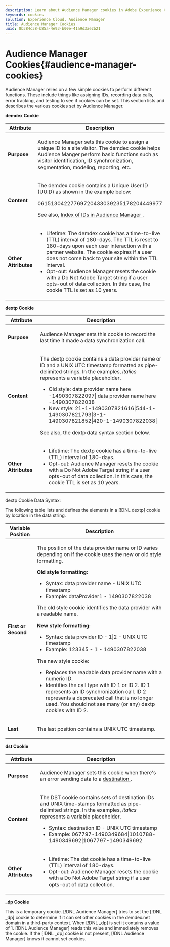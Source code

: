 ```yaml
---
description: Learn about Audience Manager cookies in Adobe Experience Cloud.
keywords: cookies
solution: Experience Cloud, Audience Manager
title: Audience Manager Cookies 
uuid: 8b384c38-b85a-4e93-b00e-41a9d3ae2b21
---
```


# Audience Manager Cookies{#audience-manager-cookies}

Audience Manager relies on a few simple cookies to perform different functions. These include things like assigning IDs, recording data calls, error tracking, and testing to see if cookies can be set. This section lists and describes the various cookies set by Audience Manager.

**demdex Cookie**

<table id="table_1CCF7EA2BC9E421F8DEECA5F611E33F6"> 
 <thead> 
  <tr> 
   <th colname="col1" class="entry"> Attribute </th> 
   <th colname="col2" class="entry"> Description </th> 
  </tr> 
 </thead>
 <tbody> 
  <tr> 
   <td colname="col1"> <p> <b>Purpose</b> </p> </td> 
   <td colname="col2"> <p> <span class="keyword"> Audience Manager </span> sets this cookie to assign a unique ID to a site visitor. The <span class="wintitle"> demdex </span> cookie helps <span class="keyword"> Audience Manger </span> perform basic functions such as visitor identification, ID synchronization, segmentation, modeling, reporting, etc. </p> </td> 
  </tr> 
  <tr> 
   <td colname="col1"> <p> <b>Content</b> </p> </td> 
   <td colname="col2"> <p>The <span class="wintitle"> demdex </span> cookie contains a Unique User ID (UUID) as shown in the example below: </p> <p> <span class="codeph"> 06151304227769720433039235178204449977 </span> </p> <p>See also, <a href="https://docs.adobe.com/content/help/en/audience-manager/user-guide/reference/ids-in-aam.html" format="https" scope="external"> Index of IDs in Audience Manager </a>. </p> </td> 
  </tr> 
  <tr> 
   <td colname="col1"> <p> <b>Other Attributes</b> </p> </td> 
   <td colname="col2"> <p> 
     <ul id="ul_11291DA87C5045E880034E06C863BCDA"> 
      <li id="li_40C30A06A12449A4A8748621223CA71B">Lifetime: The <span class="wintitle"> demdex </span> cookie has a time-to-live (TTL) interval of 180-days. The TTL is reset to 180-days upon each user interaction with a partner website. The cookie expires if a user does not come back to your site within the TTL interval. </li> 
      <li id="li_A589EDA2198249829207A183872EF1FF">Opt-out: <span class="keyword"> Audience Manager </span> resets the cookie with a <span class="codeph"> Do Not Adobe Target </span> string if a user opts-out of data collection. In this case, the cookie TTL is set as 10 years. </li> 
     </ul> </p> </td> 
  </tr> 
 </tbody> 
</table>

**dextp Cookie**

<table id="table_7343C9C9ADD24D3FA693ECC76E4A4045"> 
 <thead> 
  <tr> 
   <th colname="col1" class="entry"> Attribute </th> 
   <th colname="col2" class="entry"> Description </th> 
  </tr> 
 </thead>
 <tbody> 
  <tr> 
   <td colname="col1"> <p> <b>Purpose</b> </p> </td> 
   <td colname="col2"> <p> <span class="keyword"> Audience Manager </span> sets this cookie to record the last time it made a data synchronization call. </p> </td> 
  </tr> 
  <tr> 
   <td colname="col1"> <p> <b>Content</b> </p> </td> 
   <td colname="col2"> <p>The <span class="wintitle"> dextp </span> cookie contains a data provider name or ID and a UNIX UTC timestamp formatted as pipe-delimited strings. In the examples, <i>italics</i> represents a variable placeholder. </p> <p> 
     <ul id="ul_80D0BC3FCF06470991E12712401D784A"> 
      <li id="li_03747A433CEB4756A26CD866E716B89D">Old style: <span class="codeph"> <span class="varname"> data provider name here </span>-1490307822097| <span class="varname"> data provider name here </span>-1490307822038 </span> </li> 
      <li id="li_79E7000E82DB4ADA9E9887B017343B2D">New style: <span class="codeph"> 21-1-1490307821616|544-1-1490307821793|3-1-1490307821852|420-1-1490307822038| </span> </li> 
     </ul> </p> <p>See also, the dextp data syntax section below. </p> </td> 
  </tr> 
  <tr> 
   <td colname="col1"> <p> <b>Other Attributes</b> </p> </td> 
   <td colname="col2"> <p> 
     <ul id="ul_4922AC2CD55D4C888A6FBEB22F8B889B"> 
      <li id="li_91A68C44E53840379C2ACDED25468735">Lifetime: The <span class="wintitle"> dextp </span> cookie has a time-to-live (TTL) interval of 180-days. </li> 
      <li id="li_6B8C674EFAAC4DABA0A640CF29247F99">Opt-out: <span class="keyword"> Audience Manager </span> resets the cookie with a <span class="codeph"> Do Not Adobe Target </span> string if a user opts-out of data collection. In this case, the cookie TTL is set as 10 years. </li> 
     </ul> </p> </td> 
  </tr> 
 </tbody> 
</table>

dextp Cookie Data Syntax:

The following table lists and defines the elements in a [!DNL dextp] cookie by location in the data string.

<table id="table_BE00604B97F24F5A94AA4F566063D785"> 
 <thead> 
  <tr> 
   <th colname="col1" class="entry"> Variable Position </th> 
   <th colname="col2" class="entry"> Description </th> 
  </tr> 
 </thead>
 <tbody> 
  <tr> 
   <td colname="col1"> <p> <b>First or Second</b> </p> </td> 
   <td colname="col2"> <p>The position of the data provider name or ID varies depending on if the cookie uses the new or old style formatting. </p> <p> <b>Old style formatting:</b> </p> <p> 
     <ul id="ul_5BFBF40E3FE849CA859030F2D070FDF6"> 
      <li id="li_E8F4DC0CB15B472ABE9892B3A61D7F77">Syntax: <span class="codeph"> <span class="varname"> data provider name </span> - <span class="varname"> UNIX UTC timestamp </span> </span> </li> 
      <li id="li_7CD8B101156140F49EA97B18E9591402">Example: <span class="codeph"> dataProvider1 - 1490307822038 </span> </li> 
     </ul> </p> <p>The old style cookie identifies the data provider with a readable name. </p> <p> <b>New style formatting:</b> </p> <p> 
     <ul id="ul_AC6225CA781746148C125F21DFED1ED9"> 
      <li id="li_29C4B52E398B4EA28944980A15B05A57">Syntax: <span class="codeph"> <span class="varname"> data provider ID </span> - 1|2 - <span class="varname"> UNIX UTC timestamp </span> </span> </li> 
      <li id="li_3BF30CA5FED242DF96E0B54AFC64B06F">Example: <span class="codeph"> 123345 - 1 - 1490307822038 </span> </li> 
     </ul> </p> <p>The new style cookie: </p> <p> 
     <ul id="ul_F05A91A455FA44C7A71186C0C9E31630"> 
      <li id="li_A8C9638173684359BABC4207845A4F48">Replaces the readable data provider name with a numeric ID. </li> 
      <li id="li_28F1E2DB24904E53BE9718AD788CE61E">Identifies the call type with ID 1 or ID 2. ID 1 represents an ID synchronization call. ID 2 represents a deprecated call that is no longer used. You should not see many (or any) dextp cookies with ID 2. </li> 
     </ul> </p> </td> 
  </tr> 
  <tr> 
   <td colname="col1"> <p> <b>Last</b> </p> </td> 
   <td colname="col2"> <p>The last position contains a UNIX UTC timestamp. </p> </td> 
  </tr> 
 </tbody> 
</table>

**dst Cookie**

<table id="table_83AE9B6350C6408BAECD9FCF33022B98"> 
 <thead> 
  <tr> 
   <th colname="col1" class="entry"> Attribute </th> 
   <th colname="col2" class="entry"> Description </th> 
  </tr> 
 </thead>
 <tbody> 
  <tr> 
   <td colname="col1"> <p> <b>Purpose</b> </p> </td> 
   <td colname="col2"> <p> <span class="keyword"> Audience Manager </span> sets this cookie when there's an error sending data to a <a href="https://docs.adobe.com/content/help/en/audience-manager/user-guide/features/destinations/destinations.html#purposes" format="https" scope="external"> destination </a>. </p> </td> 
  </tr> 
  <tr> 
   <td colname="col1"> <p> <b>Content</b> </p> </td> 
   <td colname="col2"> <p> The <span class="wintitle"> DST </span> cookie contains sets of destination IDs and UNIX time-stamps formatted as pipe-delimited strings. In the examples, <i>italics</i> represents a variable placeholder. </p> <p> 
     <ul id="ul_CE98076A02DA413486C1D341E9806889"> 
      <li id="li_850209D956644749B98C7A208C825C15">Syntax: <span class="codeph"> <span class="varname"> destination ID </span> - <span class="varname"> UNIX UTC timestamp </span> </span> </li> 
      <li id="li_4A22152C70844733982230EBF7B9EB78">Example: <span class="codeph"> 067797-1490349684|1010788-1490349692|1067797-1490349692 </span> </li> 
     </ul> </p> </td> 
  </tr> 
  <tr> 
   <td colname="col1"> <p> <b>Other Attributes</b> </p> </td> 
   <td colname="col2"> <p> 
     <ul id="ul_5D13DD701B484B51BF2808A69A919106"> 
      <li id="li_4E665114C63246FBA32A4E19984D2693">Lifetime: The <span class="wintitle"> dst </span> cookie has a time-to-live (TTL) interval of 180-days. </li> 
      <li id="li_A682B566704F43D2AB72487EFF212474">Opt-out: <span class="keyword"> Audience Manager </span> resets the cookie with a <span class="codeph"> Do Not Adobe Target </span> string if a user opts-out of data collection. </li> 
     </ul> </p> </td> 
  </tr> 
 </tbody> 
</table>

**_dp Cookie**

This is a temporary cookie. [!DNL Audience Manager] tries to set the [!DNL _dp] cookie to determine if it can set other cookies in the demdex.net domain in a third-party context. When [!DNL _dp] is set it contains a value of 1. [!DNL Audience Manager] reads this value and immediately removes the cookie. If the [!DNL _dp] cookie is not present, [!DNL Audience Manager] knows it cannot set cookies.